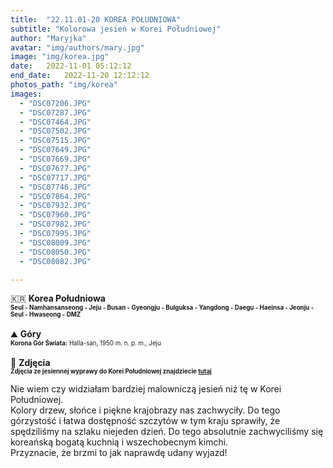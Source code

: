 ```yaml
---
title:  "22.11.01-20 KOREA POŁUDNIOWA"
subtitle: "Kolorowa jesień w Korei Południowej"
author: "Maryjka"
avatar: "img/authors/mary.jpg"
image: "img/korea.jpg"
date:   2022-11-01 05:12:12
end_date:   2022-11-20 12:12:12
photos_path: "img/korea"
images:
  - "DSC07206.JPG"
  - "DSC07287.JPG"
  - "DSC07464.JPG"
  - "DSC07502.JPG"
  - "DSC07515.JPG"
  - "DSC07649.JPG"
  - "DSC07669.JPG"
  - "DSC07677.JPG"
  - "DSC07717.JPG"
  - "DSC07746.JPG"
  - "DSC07864.JPG"
  - "DSC07932.JPG"
  - "DSC07960.JPG"
  - "DSC07982.JPG"
  - "DSC07995.JPG"
  - "DSC08009.JPG"
  - "DSC08050.JPG"
  - "DSC08082.JPG"

---
```

🇰🇷 **Korea Południowa**<br/>
**<sub><sup>Seul - Namhansanseong - Jeju - Busan - Gyeongju - Bulguksa - Yangdong - Daegu - Haeinsa - Jeonju - Seul - Hwaseong - DMZ</sup></sub>**<br/>
<br/>
⛰️ **Góry**<br/>
<sub><sup>**Korona Gór Świata:** Halla-san, 1950 m. n. p. m., Jeju</sup></sub><br/>
<br/>
📸 **Zdjęcia**<br/>
<sub><sup>**Zdjęcia ze jesiennej wyprawy do Korei Południowej znajdziecie <a href="https://photos.app.goo.gl/5WbX3xeMeVwdbAXC9">tutaj</a>**</sup></sub>

Nie wiem czy widziałam bardziej malowniczą jesień niż tę w Korei Południowej.<br/>
Kolory drzew, słońce i piękne krajobrazy nas zachwyciły. Do tego górzystość i łatwa dostępność szczytów w tym kraju sprawiły, że spędziliśmy na szlaku niejeden dzień. Do tego absolutnie zachwyciliśmy się koreańską bogatą kuchnią i wszechobecnym kimchi.<br/>
Przyznacie, że brzmi to jak naprawdę udany wyjazd!
